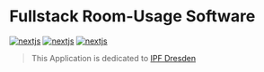 # Fullstack Room-Usage Software

[![nextjs](https://img.shields.io/npm/v/next?color=black&label=Next)](NEXTJS)
[![nextjs](https://img.shields.io/npm/v/react?color=blue&label=React)](NEXTJS)
[![nextjs](https://img.shields.io/npm/v/@prisma/client?color=purple&label=Prisma)](NEXTJS)

> This Application is dedicated to [IPF Dresden](https://www.ipfdd.de/de/home/)
